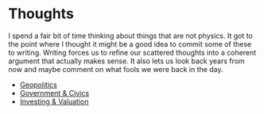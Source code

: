 # Thoughts

I spend a fair bit of time thinking about things that are not physics. It got to
the point where I thought it might be a good idea to commit some of these to
writing. Writing forces us to refine our scattered thoughts into a
coherent argument that actually makes sense.
It also lets us look back years from now and
maybe comment on what fools we were back in the day.



* [Geopolitics](./writings/straits/straits.md)
* [Government & Civics](./writings/gov/gov.md)
* [Investing & Valuation](./writings/valuation/valuation.md)
